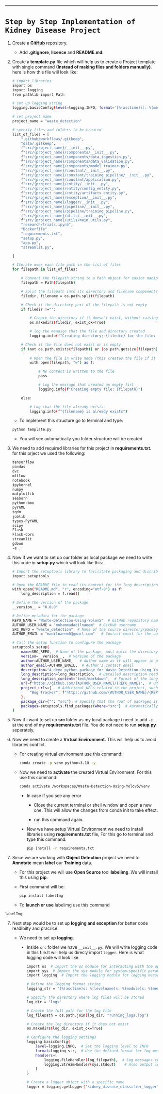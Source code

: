 
------

# **`Step by Step Implementation of Kidney Disease Project`**

1. Create a **GitHub** repository.
    - Add **.gitignore**, **licence** and **README.md**.

2. Create a **template.py** file which will help us to create a Project template with single command **(Instead of making files and folders manually)**. here is how this file will look like:

    ```bash
    # import libraries
    import os
    import logging
    from pathlib import Path

    # set up logging string
    logging.basicConfig(level=logging.INFO, format='[%(asctime)s]: %(message)s')

    # set project name
    project_name = "waste_detection"

    # specify files and folders to be created
    list_of_files = [
        ".github/workflows/.gitkeep",
        "data/.gitkeep",
        f"src/{project_name}/__init__.py",
        f"src/{project_name}/components/__init__.py",
        f"src/{project_name}/components/data_ingestion.py",
        f"src/{project_name}/components/data_validation.py",
        f"src/{project_name}/components/model_trainer.py",
        f"src/{project_name}/constant/__init__.py",
        f"src/{project_name}/constant/training_pipeline/__init__.py",
        f"src/{project_name}/constant/application.py",
        f"src/{project_name}/entity/__init__.py",
        f"src/{project_name}/entity/config_entity.py",
        f"src/{project_name}/entity/artifacts_entity.py",
        f"src/{project_name}/exception/__init__.py",
        f"src/{project_name}/logger/__init__.py",
        f"src/{project_name}/pipeline/__init__.py",
        f"src/{project_name}/pipeline/training_pipeline.py",
        f"src/{project_name}/utils/__init__.py",
        f"src/{project_name}/utils/main_utils.py",
        "research/trials.ipynb",
        "Dockerfile"
        "requirements.txt",
        "setup.py",
        "app.py",
        "streamlit.py",

    ]

    # Iterate over each file path in the list of files
    for filepath in list_of_files:

        # Convert the filepath string to a Path object for easier manipulation
        filepath = Path(filepath)

        # Split the filepath into its directory and filename components
        filedir, filename = os.path.split(filepath)

        # Check if the directory part of the filepath is not empty
        if filedir !="":

            # Create the directory if it doesn't exist, without raising an error if it does
            os.makedirs(filedir, exist_ok=True)

            # log the meaasge that the file and directory created
            logging.info(f"Creating directory; {filedir} for the file: {filename}")

        # Check if the file does not exist or is empty
        if (not os.path.exists(filepath)) or (os.path.getsize(filepath) == 0):
            
            # Open the file in write mode (this creates the file if it doesn't exist)
            with open(filepath, "w") as f:

                # No content is written to the file
                pass

                # log the message that created an empty firl    
                logging.info(f"Creating empty file: {filepath}")

        else:

            # Log that the file already exists
            logging.info(f"{filename} is already exists")
    ```
    - To implement this structure go to terminal and type:
    
    ```bash
    python template.py 
    ```

    - You will see automatically you folder structure will be created.

4. We need to add required libraries for this project in **requirements.txt**. for this prject we used the following:

    ```bash
    tensorflow
    pandas 
    dvc
    mlflow
    notebook
    ipykernel
    numpy
    matplotlib
    seaborn
    python-box
    pyYAML
    tqdm
    joblib
    types-PyYAML
    scipy
    Flask
    Flask-Cors
    streamlit
    gdown
    -e .
    ```

3. Now if we want to set up our folder as local package we need to write this code in **setup.py** which will look like this:

    ```bash
    # Import the setuptools library to facilitate packaging and distribution
    import setuptools

    # Open the README file to read its content for the long description, using UTF-8 encoding
    with open("README.md", "r", encoding="utf-8") as f:
        long_description = f.read()

    # Define the version of the package
    __version__ = "0.0.0"

    # Define metadata for the package
    REPO_NAME = "Waste-Detection-Using-Yolov5"  # GitHub repository name
    AUTHOR_USER_NAME = "muhammadadilnaeem"  # GitHub username
    SRC_REPO = "waste_detection"  # Name of the source directory/package
    AUTHOR_EMAIL = "madilnaeem0@gmail.com"   # Contact email for the author

    # Call the setup function to configure the package
    setuptools.setup(
        name=SRC_REPO,  # Name of the package, must match the directory in 'src'
        version=__version__,  # Version of the package
        author=AUTHOR_USER_NAME,   # Author name as it will appear in package metadata
        author_email=AUTHOR_EMAIL,  # Author's contact email
        description="A demo python package for Waste Detedtion Using Yolov5 Web Application.",  # Short package description
        long_description=long_description,  # Detailed description read from README.md
        long_description_content="text/markdown",  # Format of the long description (markdown)
        url=f"https://github.com/{AUTHOR_USER_NAME}/{REPO_NAME}",  # URL of the package repository
        project_urls={   # Additional URLs related to the project, such as an issue tracker
            "Bug Tracker": f"https://github.com/{AUTHOR_USER_NAME}/{REPO_NAME}/issues",
        },
        package_dir={"": "src"}, # Specify that the root of packages is the 'src' directory
        packages=setuptools.find_packages(where="src")  # Automatically find all packages in 'src'
    )
    ```

4. Now if i want to set up **src** folder as my local package i need to add `-e .` at the end of my **requirements.txt** file. You do not need to run **setup.py** seperately.   

5. Now we need to create a **Virtual Environment**. This will help us to avoid libraries conflict. 

    - For creating virtual environment use this command:

        ```bash
        conda create -p venv python=3.10 -y
        ```

    - Now we need to **activate** the created Virtual Environment. For this use this command:

        ```bash
        conda activate /workspaces/Waste-Detection-Using-Yolov5/venv
        ```
        - In case if you see any error 
            
            - Close the current terminal or shell window and open a new one. This will allow the changes from conda init to take effect.

            - run this command again.

        - Now we have setup Virtual Environment we need to install libraries using **requirements.txt** file, For this go to terminal and type this command:

            ```bash
            pip install -r requirements.txt
            ```

6. Since we are working with **Object Detection** project we need to **Annotate** mean **label** our **Training** data.

    - For this project we will use **Open Source** tool **labelimg**. We will install this using **pip**. 

    - First command will be:

        ```bash
        pip install labelImg
        ```

    - To **launch or use** labelimg use this command
```bash
labelImg
```



7. Next step would be to set up **logging and exception** for better code readibilty and pracrice.

    - We need to set up **logging**.

        - Inside `src` folder we have `__init__.py`. We will write logging code in this file.It will help us direcly import `logger`. Here is what logging code will look like:

            ```bash
            import os  # Import the os module for interacting with the operating system
            import sys  # Import the sys module for system-specific parameters and functions
            import logging  # Import the logging module for logging messages

            # Define the logging format string
            logging_str = "[%(asctime)s: %(levelname)s: %(module)s: %(message)s]"

            # Specify the directory where log files will be stored
            log_dir = "logs"

            # Create the full path for the log file
            log_filepath = os.path.join(log_dir, "running_logs.log")

            # Create the log directory if it does not exist
            os.makedirs(log_dir, exist_ok=True)

            # Configure the logging settings
            logging.basicConfig(
                level=logging.INFO,  # Set the logging level to INFO
                format=logging_str,  # Use the defined format for log messages
                handlers=[
                    logging.FileHandler(log_filepath),  # Log messages to a file
                    logging.StreamHandler(sys.stdout)    # Also output log messages to the console
                ]
            )

            # Create a logger object with a specific name
            logger = logging.getLogger("kidney_disease_classifier_logger")  # This logger can be used throughout the application
            ```